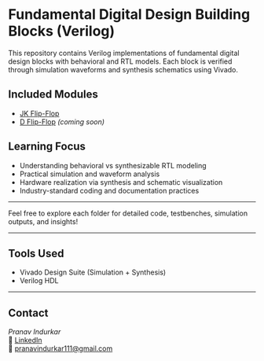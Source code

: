
# Fundamental Digital Design Building Blocks (Verilog)

This repository contains Verilog implementations of fundamental digital design blocks with behavioral and RTL models. Each block is verified through simulation waveforms and synthesis schematics using Vivado.

## Included Modules

- [JK Flip-Flop](./JK_FlipFlop)  
- [D Flip-Flop](./D_FlipFlop) *(coming soon)*   

## Learning Focus

- Understanding behavioral vs synthesizable RTL modeling
- Practical simulation and waveform analysis
- Hardware realization via synthesis and schematic visualization
- Industry-standard coding and documentation practices

---

Feel free to explore each folder for detailed code, testbenches, simulation outputs, and insights!

---

## Tools Used

- Vivado Design Suite (Simulation + Synthesis)
- Verilog HDL

---

## Contact

*Pranav Indurkar*  
📌 [LinkedIn](https://linkedin.com/in/pranav-indurkar213)  
📧 pranavindurkar111@gmail.com 
